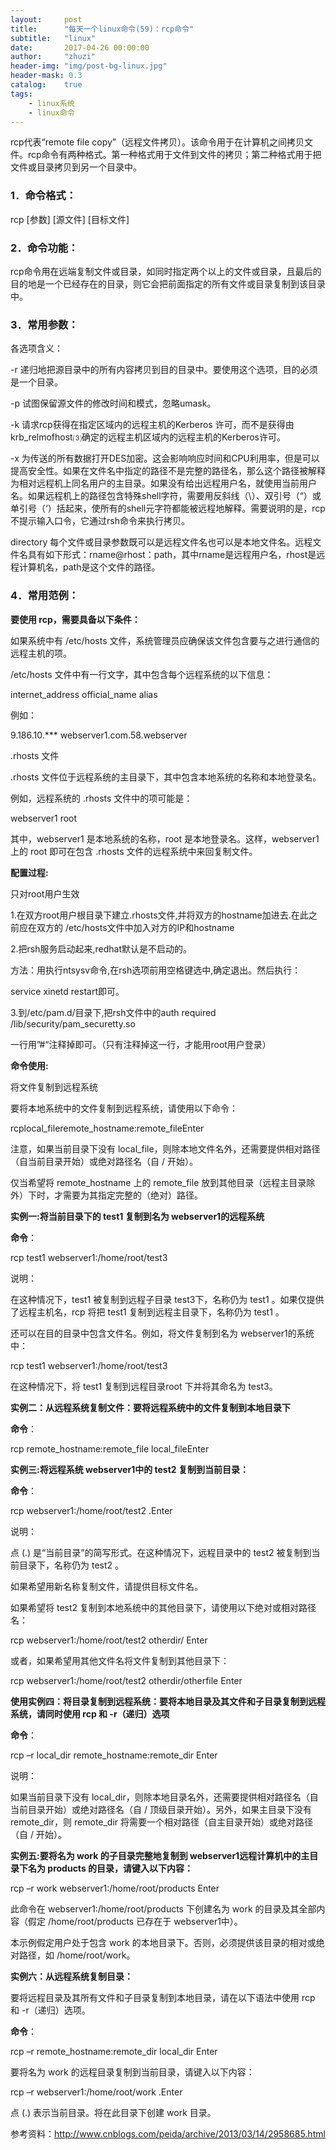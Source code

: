 ```yaml
---
layout:     post
title:      "每天一个linux命令(59)：rcp命令"
subtitle:   "linux"
date:       2017-04-26 00:00:00
author:     "zhuzi"
header-img: "img/post-bg-linux.jpg"
header-mask: 0.3
catalog:    true
tags:
    - linux系统
    - linux命令
---
```


rcp代表“remote file copy”（远程文件拷贝）。该命令用于在计算机之间拷贝文件。rcp命令有两种格式。第一种格式用于文件到文件的拷贝；第二种格式用于把文件或目录拷贝到另一个目录中。

### 1．命令格式：

rcp [参数] [源文件] [目标文件]

### 2．命令功能：

rcp命令用在远端复制文件或目录，如同时指定两个以上的文件或目录，且最后的目的地是一个已经存在的目录，则它会把前面指定的所有文件或目录复制到该目录中。

### 3．常用参数：

各选项含义：

-r 递归地把源目录中的所有内容拷贝到目的目录中。要使用这个选项，目的必须是一个目录。

-p 试图保留源文件的修改时间和模式，忽略umask。

-k 请求rcp获得在指定区域内的远程主机的Kerberos 许可，而不是获得由krb\_relmofhost⑶确定的远程主机区域内的远程主机的Kerberos许可。

-x 为传送的所有数据打开DES加密。这会影响响应时间和CPU利用率，但是可以提高安全性。如果在文件名中指定的路径不是完整的路径名，那么这个路径被解释为相对远程机上同名用户的主目录。如果没有给出远程用户名，就使用当前用户名。如果远程机上的路径包含特殊shell字符，需要用反斜线（\\）、双引号（“）或单引号（‘）括起来，使所有的shell元字符都能被远程地解释。需要说明的是，rcp不提示输入口令，它通过rsh命令来执行拷贝。

directory 每个文件或目录参数既可以是远程文件名也可以是本地文件名。远程文件名具有如下形式：rname@rhost：path，其中rname是远程用户名，rhost是远程计算机名，path是这个文件的路径。

### 4．常用范例：

**要使用 rcp，需要具备以下条件：**

如果系统中有 /etc/hosts 文件，系统管理员应确保该文件包含要与之进行通信的远程主机的项。

/etc/hosts 文件中有一行文字，其中包含每个远程系统的以下信息：

internet\_address   official\_name   alias

例如：

9.186.10.\*\*\*  webserver1.com.58.webserver

.rhosts 文件

.rhosts 文件位于远程系统的主目录下，其中包含本地系统的名称和本地登录名。

例如，远程系统的 .rhosts 文件中的项可能是：

webserver1 root

其中，webserver1 是本地系统的名称，root 是本地登录名。这样，webserver1 上的 root 即可在包含 .rhosts 文件的远程系统中来回复制文件。

**配置过程:**

只对root用户生效

1.在双方root用户根目录下建立.rhosts文件,并将双方的hostname加进去.在此之前应在双方的 /etc/hosts文件中加入对方的IP和hostname

2.把rsh服务启动起来,redhat默认是不启动的。

方法：用执行ntsysv命令,在rsh选项前用空格键选中,确定退出。然后执行：

service xinetd restart即可。

3.到/etc/pam.d/目录下,把rsh文件中的auth required /lib/security/pam\_securetty.so

一行用”#“注释掉即可。（只有注释掉这一行，才能用root用户登录）

**命令使用:**

将文件复制到远程系统

要将本地系统中的文件复制到远程系统，请使用以下命令：

rcplocal\_fileremote\_hostname:remote\_fileEnter

注意，如果当前目录下没有 local\_file，则除本地文件名外，还需要提供相对路径（自当前目录开始）或绝对路径名（自 / 开始）。

仅当希望将 remote\_hostname 上的 remote\_file 放到其他目录（远程主目录除外）下时，才需要为其指定完整的（绝对）路径。

**实例一:将当前目录下的 test1 复制到名为 webserver1的远程系统**

**命令**：

rcp test1 webserver1:/home/root/test3

说明：

在这种情况下，test1 被复制到远程子目录 test3下，名称仍为 test1 。如果仅提供了远程主机名，rcp 将把 test1 复制到远程主目录下，名称仍为 test1 。

还可以在目的目录中包含文件名。例如，将文件复制到名为 webserver1的系统中：

rcp test1 webserver1:/home/root/test3

在这种情况下，将 test1 复制到远程目录root 下并将其命名为 test3。

**实例二：从远程系统复制文件：要将远程系统中的文件复制到本地目录下**

**命令**：

rcp remote\_hostname:remote\_file local\_fileEnter

**实例三:将远程系统 webserver1中的 test2 复制到当前目录：**

**命令**：

rcp webserver1:/home/root/test2 .Enter

说明：

点 (.) 是“当前目录”的简写形式。在这种情况下，远程目录中的 test2 被复制到当前目录下，名称仍为 test2 。

如果希望用新名称复制文件，请提供目标文件名。

如果希望将 test2 复制到本地系统中的其他目录下，请使用以下绝对或相对路径名：

rcp webserver1:/home/root/test2 otherdir/ Enter

或者，如果希望用其他文件名将文件复制到其他目录下：

rcp webserver1:/home/root/test2 otherdir/otherfile Enter

**使用实例四：将目录复制到远程系统：要将本地目录及其文件和子目录复制到远程系统，请同时使用 rcp 和 -r（递归）选项**

**命令**：

rcp –r local\_dir remote\_hostname:remote\_dir Enter

说明：

如果当前目录下没有 local\_dir，则除本地目录名外，还需要提供相对路径名（自当前目录开始）或绝对路径名（自 / 顶级目录开始）。另外，如果主目录下没有 remote\_dir，则 remote\_dir 将需要一个相对路径（自主目录开始）或绝对路径（自 / 开始）。

**实例五:要将名为 work 的子目录完整地复制到 webserver1远程计算机中的主目录下名为 products 的目录，请键入以下内容：**

rcp –r work webserver1:/home/root/products Enter

此命令在 webserver1:/home/root/products 下创建名为 work 的目录及其全部内容（假定 /home/root/products 已存在于 webserver1中）。

本示例假定用户处于包含 work 的本地目录下。否则，必须提供该目录的相对或绝对路径，如 /home/root/work。

**实例六：从远程系统复制目录：**

要将远程目录及其所有文件和子目录复制到本地目录，请在以下语法中使用 rcp 和 -r（递归）选项。

**命令**：

rcp –r remote\_hostname:remote\_dir local\_dir Enter

要将名为 work 的远程目录复制到当前目录，请键入以下内容：

rcp –r webserver1:/home/root/work .Enter

点 (.) 表示当前目录。将在此目录下创建 work 目录。

参考资料：http://www.cnblogs.com/peida/archive/2013/03/14/2958685.html



